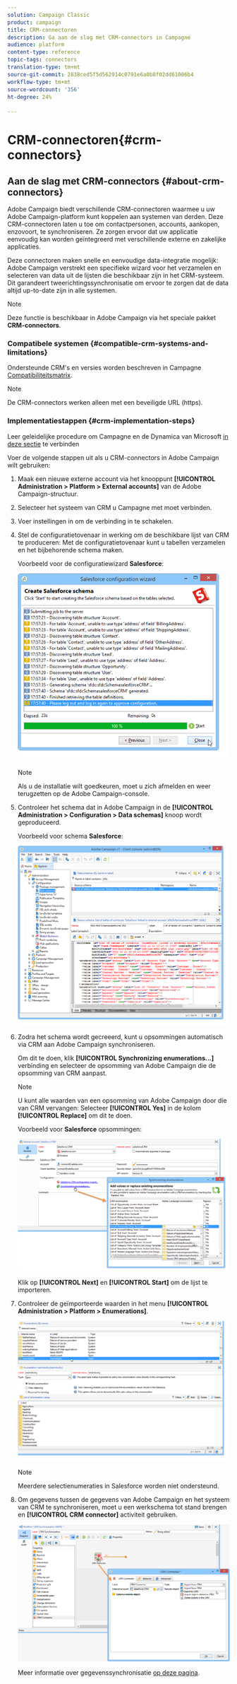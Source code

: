 ```yaml
---
solution: Campaign Classic
product: campaign
title: CRM-connectoren
description: Ga aan de slag met CRM-connectors in Campagne
audience: platform
content-type: reference
topic-tags: connectors
translation-type: tm+mt
source-git-commit: 2838ced5f5d562914c0791e6a0b8f02dd61006b4
workflow-type: tm+mt
source-wordcount: '356'
ht-degree: 24%

---
```



# CRM-connectoren{#crm-connectors}

## Aan de slag met CRM-connectors {#about-crm-connectors}

Adobe Campaign biedt verschillende CRM-connectoren waarmee u uw Adobe Campaign-platform kunt koppelen aan systemen van derden. Deze CRM-connectoren laten u toe om contactpersonen, accounts, aankopen, enzovoort, te synchroniseren. Ze zorgen ervoor dat uw applicatie eenvoudig kan worden geïntegreerd met verschillende externe en zakelijke applicaties.

Deze connectoren maken snelle en eenvoudige data-integratie mogelijk: Adobe Campaign verstrekt een specifieke wizard voor het verzamelen en selecteren van data uit de lijsten die beschikbaar zijn in het CRM-systeem. Dit garandeert tweerichtingssynchronisatie om ervoor te zorgen dat de data altijd up-to-date zijn in alle systemen.

>[!NOTE]
>
>Deze functie is beschikbaar in Adobe Campaign via het speciale pakket **CRM-connectors**.


### Compatibele systemen {#compatible-crm-systems-and-limitations}

Ondersteunde CRM&#39;s en versies worden beschreven in Campagne [Compatibiliteitsmatrix](../../rn/using/compatibility-matrix.md).

>[!NOTE]
>
>De CRM-connectors werken alleen met een beveiligde URL (https).

### Implementatiestappen {#crm-implementation-steps}

Leer geleidelijke procedure om Campagne en de Dynamica van Microsoft [in deze sectie](../../platform/using/crm-ms-dynamics.md) te verbinden

Voer de volgende stappen uit als u CRM-connectors in Adobe Campaign wilt gebruiken:

1. Maak een nieuwe externe account via het knooppunt **[!UICONTROL Administration > Platform > External accounts]** van de Adobe Campaign-structuur.
1. Selecteer het systeem van CRM u Campagne met moet verbinden.
1. Voer instellingen in om de verbinding in te schakelen.
1. Stel de configuratietovenaar in werking om de beschikbare lijst van CRM te produceren: Met de configuratietovenaar kunt u tabellen verzamelen en het bijbehorende schema maken.

   Voorbeeld voor de configuratiewizard **Salesforce**:

   ![](assets/crm_connectors_sfdc_launch.png)

   >[!NOTE]
   >
   >Als u de installatie wilt goedkeuren, moet u zich afmelden en weer terugzetten op de Adobe Campaign-console.

1. Controleer het schema dat in Adobe Campaign in de **[!UICONTROL Administration > Configuration > Data schemas]** knoop wordt geproduceerd.

   Voorbeeld voor schema **Salesforce**:

   ![](assets/crm_connectors_sfdc_table.png)

1. Zodra het schema wordt gecreeerd, kunt u opsommingen automatisch via CRM aan Adobe Campaign synchroniseren.

   Om dit te doen, klik **[!UICONTROL Synchronizing enumerations...]** verbinding en selecteer de opsomming van Adobe Campaign die de opsomming van CRM aanpast.

   >[!NOTE]
   >
   >U kunt alle waarden van een opsomming van Adobe Campaign door die van CRM vervangen: Selecteer **[!UICONTROL Yes]** in de kolom **[!UICONTROL Replace]** om dit te doen.

   Voorbeeld voor **Salesforce** opsommingen:

   ![](assets/crm_connectors_sfdc_enum.png)

   Klik op **[!UICONTROL Next]** en **[!UICONTROL Start]** om de lijst te importeren.

1. Controleer de geïmporteerde waarden in het menu **[!UICONTROL Administration > Platform > Enumerations]**.

   ![](assets/crm_connectors_sfdc_exe.png)

   >[!NOTE]
   >
   > Meerdere selectienumeraties in Salesforce worden niet ondersteund.

1. Om gegevens tussen de gegevens van Adobe Campaign en het systeem van CRM te synchroniseren, moet u een werkschema tot stand brengen en **[!UICONTROL CRM connector]** activiteit gebruiken.

   ![](assets/crm_connectors_sfdc_wf.png)

   Meer informatie over gegevenssynchronisatie [op deze pagina](../../platform/using/crm-data-sync.md).
